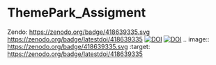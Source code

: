 # ThemePark_Assigment
Zendo:
https://zenodo.org/badge/418639335.svg
https://zenodo.org/badge/latestdoi/418639335
<a href="https://zenodo.org/badge/latestdoi/418639335"><img src="https://zenodo.org/badge/418639335.svg" alt="DOI"></a>
[![DOI](https://zenodo.org/badge/418639335.svg)](https://zenodo.org/badge/latestdoi/418639335)
.. image:: https://zenodo.org/badge/418639335.svg
   :target: https://zenodo.org/badge/latestdoi/418639335
